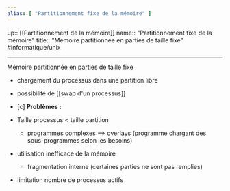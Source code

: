 ```yaml
---
alias: [ "Partitionnement fixe de la mémoire" ]
---
```

up:: [[Partitionnement de la mémoire]]
name:: "Partitionnement fixe de la mémoire"
title:: "Mémoire partitionnée en parties de taille fixe"
#informatique/unix 

---

Mémoire partitionnée en parties de taille fixe

 - chargement du processus dans une partition libre 
 - possibilité de [[swap d'un processus]]

 - [c] **Problèmes :**
 - Taille processus < taille partition
     - programmes complexes ==> overlays (programme chargant des sous-programmes selon les besoins)
 - utilisation inefficace de la mémoire 
     - fragmentation interne (certaines parties ne sont pas remplies)
 - limitation nombre de processus actifs

